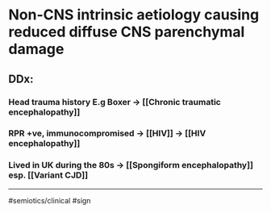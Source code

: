 # Non-CNS intrinsic aetiology causing reduced diffuse CNS parenchymal damage 
## DDx:
### Head trauma history E.g Boxer -> [[Chronic traumatic encephalopathy]]
### RPR +ve, immunocompromised -> [[HIV]] -> [[HIV encephalopathy]]
### Lived in UK during the 80s -> [[Spongiform encephalopathy]] esp. [[Variant CJD]]

---
#semiotics/clinical  #sign 